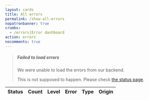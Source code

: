 ```yaml
---
layout: cards
title: All errors
permalink: /show-all-errors
nopatronbanner: true
crumbs:
  - /errors|Error dashboard
action: errors
nocomments: true
---
```

<div class="container">
    <div class="m600 hidden failed-to-load-errors">
        <blockquote class="error">
            <h5>Failed to load errors</h5>
            <p>We were unable to load the errors from our backend.</p>
            <p>This is not supposed to happen. Please check <a href="/status">the status page</a>.</p>
        </blockquote>
    </div>
    <table id="errors" class="errors table errors-loaded">
        <thead>
            <tr>
                <th class="text-center not-on-small">Status</th>
                <th>Count</th>
                <th>Level</th>
                <th>Error</th>
                <th>Type</th>
                <th class="not-on-small">Origin</th>
            </tr>
        </thead>
    </table>
</div>
